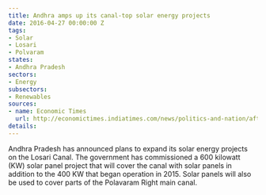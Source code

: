 ```yaml
---
title: Andhra amps up its canal-top solar energy projects
date: 2016-04-27 00:00:00 Z
tags:
- Solar
- Losari
- Polvaram
states:
- Andhra Pradesh
sectors:
- Energy
subsectors:
- Renewables
sources:
- name: Economic Times
  url: http://economictimes.indiatimes.com/news/politics-and-nation/after-gujarat-punjab-and-andhra-pradesh-to-put-solar-panels-on-canals-to-boost-green-power/articleshow/51950314.cms
details: 
---
```


Andhra Pradesh has announced plans to expand its solar energy projects on the Losari Canal. The government has commissioned a 600 kilowatt (KW) solar panel project that will cover the canal with solar panels in addition to the 400 KW that began operation in 2015. Solar panels will also be used to cover parts of the Polavaram Right main canal.
